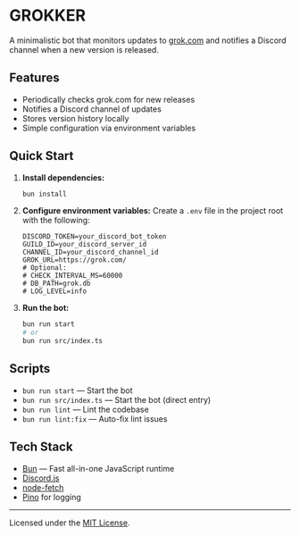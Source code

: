 # GROKKER

A minimalistic bot that monitors updates to [grok.com](https://grok.com) and notifies a Discord channel when a new version is released.

## Features

-   Periodically checks grok.com for new releases
-   Notifies a Discord channel of updates
-   Stores version history locally
-   Simple configuration via environment variables

## Quick Start

1. **Install dependencies:**

    ```bash
    bun install
    ```

2. **Configure environment variables:**
   Create a `.env` file in the project root with the following:

    ```env
    DISCORD_TOKEN=your_discord_bot_token
    GUILD_ID=your_discord_server_id
    CHANNEL_ID=your_discord_channel_id
    GROK_URL=https://grok.com/
    # Optional:
    # CHECK_INTERVAL_MS=60000
    # DB_PATH=grok.db
    # LOG_LEVEL=info
    ```

3. **Run the bot:**
    ```bash
    bun run start
    # or
    bun run src/index.ts
    ```

## Scripts

-   `bun run start` — Start the bot
-   `bun run src/index.ts` — Start the bot (direct entry)
-   `bun run lint` — Lint the codebase
-   `bun run lint:fix` — Auto-fix lint issues

## Tech Stack

-   [Bun](https://bun.sh) — Fast all-in-one JavaScript runtime
-   [Discord.js](https://discord.js.org/)
-   [node-fetch](https://www.npmjs.com/package/node-fetch)
-   [Pino](https://getpino.io/) for logging

---

Licensed under the [MIT License](LICENSE).
